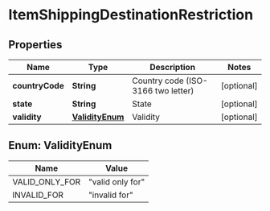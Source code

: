 

# ItemShippingDestinationRestriction


## Properties

| Name | Type | Description | Notes |
|------------ | ------------- | ------------- | -------------|
|**countryCode** | **String** | Country code (ISO-3166 two letter) |  [optional] |
|**state** | **String** | State |  [optional] |
|**validity** | [**ValidityEnum**](#ValidityEnum) | Validity |  [optional] |



## Enum: ValidityEnum

| Name | Value |
|---- | -----|
| VALID_ONLY_FOR | &quot;valid only for&quot; |
| INVALID_FOR | &quot;invalid for&quot; |



